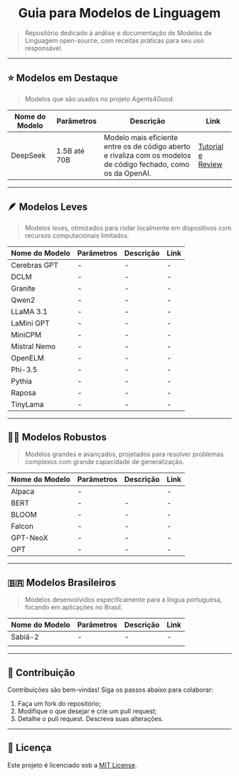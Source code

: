 <h1 align="center">Guia para Modelos de Linguagem</h1>

> Repositório dedicado à análise e documentação de Modelos de Linguagem open-source, com receitas práticas para seu uso responsável.

---
## ⭐ Modelos em Destaque
> Modelos que são usados no projeto Agents4Good.

|   Nome do Modelo  | Parâmetros    | Descrição                 | Link                                                                                                                                           |
|-------------------|---------------|---------------------------|------------------------------------------------------------------------------------------------------------------------------------------------|
| DeepSeek          | 1.5B até 70B  | Modelo mais eficiente entre os de código aberto e rivaliza com os modelos de código fechado, como os da OpenAI. | [Tutorial e Review](./modelos/deepSeek/deepSeek.md) |

---
## 🪶 Modelos Leves  
> Modelos leves, otimizados para rodar localmente em dispositivos com recursos computacionais limitados.

|   Nome do Modelo  | Parâmetros    | Descrição                 | Link                                          |
|-------------------|---------------|---------------------------|-----------------------------------------------|
| Cerebras GPT      | -             | -                         | -                                             |
| DCLM              | -             | -                         | -                                             |
| Granite           | -             | -                         | -                                             |
| Qwen2             | -             | -                         | -                                             |
| LLaMA 3.1         | -             | -                         | -                                             |
| LaMini GPT        | -             | -                         | -                                             |
| MiniCPM           | -             | -                         | -                                             |
| Mistral Nemo      | -             | -                         | -                                             |
| OpenELM           | -             | -                         | -                                             |
| Phi-3.5           | -             | -                         | -                                             |
| Pythia            | -             | -                         | -                                             |
| Raposa            | -             | -                         | -                                             |
| TinyLama          | -             | -                         | -                                             |

---
## 🏋️‍♂️ Modelos Robustos  
> Modelos grandes e avançados, projetados para resolver problemas complexos com grande capacidade de generalização.

| Nome do Modelo | Parâmetros   |  Descrição                                                |     Link                                                |
|----------------|--------------|-----------------------------------------------------------|---------------------------------------------------------|
| Alpaca         | -            |                                                           | -                                                       |
| BERT           | -            | -                                                         | -                                                       |
| BLOOM          | -            | -                                                         | -                                                       |
| Falcon         | -            | -                                                         | -                                                       |
| GPT-NeoX       | -            | -                                                         | -                                                       |
| OPT            | -            | -                                                         | -                                                       |

---
## 🇧🇷 Modelos Brasileiros  
> Modelos desenvolvidos especificamente para a língua portuguesa, focando em aplicações no Brasil.

|   Nome do Modelo  | Parâmetros   | Descrição                               | Link   |
|-------------------|--------------|-----------------------------------------|--------|
| Sabiá-2           |  -           | -                                       | -      |
|                   |              |                                         |        |

---
## 🤝 Contribuição  
Contribuições são bem-vindas! Siga os passos abaixo para colaborar:  

1. Faça um fork do repositório;  
2. Modifique o que desejar e crie um pull request;  
3. Detalhe o pull request. Descreva suas alterações.  

---
## 📜 Licença  
Este projeto é licenciado sob a [MIT License](LICENSE).
